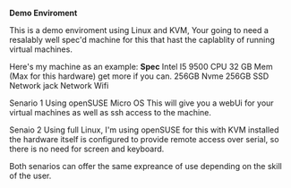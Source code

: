 **Demo Enviroment**

This is a demo enviroment using Linux and KVM, Your going to need a resalably well spec'd machine for this that hast the caplablity of running virtual machines. 

Here's my machine as an example: 
**Spec** 
Intel I5 9500 CPU 
32 GB Mem (Max for this hardware) get more if you can. 
256GB Nvme 
256GB SSD
Network jack 
Network Wifi

Senario 1 
Using openSUSE Micro OS
This will give you a webUi for your virtual machines as well as ssh access to the machine. 

Senaio 2 
Using full Linux, I'm using openSUSE for this with KVM installed the hardware itself is configured to provide remote access over serial, so there is no need for screen and keyboard. 


Both senarios can offer the same expreance of use depending on the skill of the user. 


